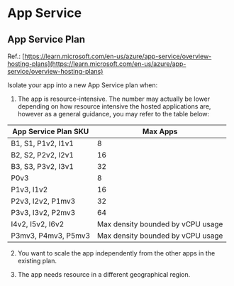 # App Service

## App Service Plan
Ref.: [https://learn.microsoft.com/en-us/azure/app-service/overview-hosting-plans](https://learn.microsoft.com/en-us/azure/app-service/overview-hosting-plans)


Isolate your app into a new App Service plan when:

1. The app is resource-intensive. The number may actually be lower depending on how resource intensive the hosted applications are, however as a general guidance, you may refer to the table below:

| App Service Plan SKU | Max Apps                          |
| -------------------- | --------------------------------- |
| B1, S1, P1v2, I1v1   | 8                                 |
| B2, S2, P2v2, I2v1   | 16                                |
| B3, S3, P3v2, I3v1   | 32                                |
| P0v3                 | 8                                 |
| P1v3, I1v2           | 16                                |
| P2v3, I2v2, P1mv3    | 32                                |
| P3v3, I3v2, P2mv3    | 64                                |
| I4v2, I5v2, I6v2     | Max density bounded by vCPU usage |
| P3mv3, P4mv3, P5mv3  | Max density bounded by vCPU usage |

2. You want to scale the app independently from the other apps in the existing plan.

3. The app needs resource in a different geographical region.
